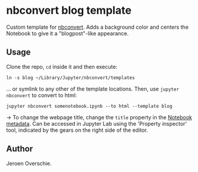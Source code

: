 # nbconvert blog template
Custom template for [nbconvert](https://nbconvert.readthedocs.io/en/latest/customizing.html). Adds a background color and centers the Notebook to give it a "blogpost"-like appearance.

## Usage
Clone the repo, `cd` inside it and then execute:

```shell
ln -s blog ~/Library/Jupyter/nbconvert/templates
```

... or symlink to any other of the template locations. Then, use `jupyter nbconvert` to convert to html:

```shell
jupyter nbconvert somenotebook.ipynb --to html --template blog
```

→ To change the webpage title, change the `title` property in the [Notebook metadata](https://ipypublish.readthedocs.io/en/latest/metadata_tags.html#title-page). Can be accessed in Jupyter Lab using the 'Property inspector' tool, indicated by the gears on the right side of the editor. 

## Author
Jeroen Overschie.